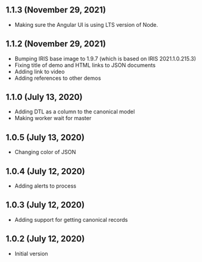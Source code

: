 ## 1.1.3 (November 29, 2021)
  - Making sure the Angular UI is using LTS version of Node.

## 1.1.2 (November 29, 2021)
  - Bumping IRIS base image to 1.9.7 (which is based on IRIS 2021.1.0.215.3)
  - Fixing title of demo and HTML links to JSON documents
  - Adding link to video
  - Adding references to other demos

## 1.1.0 (July 13, 2020)
  - Adding DTL as a column to the canonical model
  - Making worker wait for master

## 1.0.5 (July 13, 2020)
  - Changing color of JSON

## 1.0.4 (July 12, 2020)
  - Adding alerts to process

## 1.0.3 (July 12, 2020)
  - Adding support for getting canonical records

## 1.0.2 (July 12, 2020)
 - Initial version
